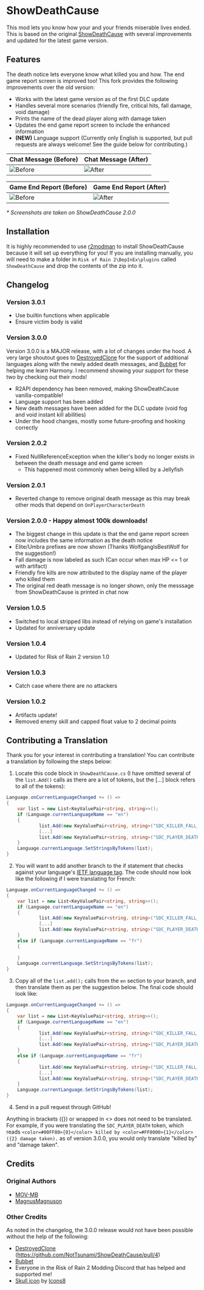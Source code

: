 # ShowDeathCause
This mod lets you know how your and your friends miserable lives ended. This is based on the original [ShowDeathCause](https://github.com/MOV-MB/ShowDeathCause) with several improvements and updated for the latest game version.

## Features
The death notice lets everyone know what killed you and how. The end game report screen is improved too! This fork provides the following improvements over the old version:
- Works with the latest game version as of the first DLC update
- Handles several more scenarios (friendly fire, critical hits, fall damage, void damage)
- Prints the name of the dead player along with damage taken
- Updates the end game report screen to include the enhanced information
- **(NEW)** Language support (Currently only English is supported, but pull requests are always welcome! See the guide below for contributing.)

| Chat Message (Before) | Chat Message (After) |
| ----- | ----- |
| ![Before](https://raw.githubusercontent.com/NotTsunami/ShowDeathCause/master/Images/ExampleChatBefore.jpg) | ![After](https://raw.githubusercontent.com/NotTsunami/ShowDeathCause/master/Images/ExampleChatAfter.jpg) |

| Game End Report (Before) | Game End Report (After) |
| ------ | ------ |
| ![Before](https://raw.githubusercontent.com/NotTsunami/ShowDeathCause/master/Images/ExampleBefore.jpg) | ![After](https://raw.githubusercontent.com/NotTsunami/ShowDeathCause/master/Images/ExampleAfter.jpg) |

_* Screenshots are taken on ShowDeathCause 2.0.0_

## Installation
It is highly recommended to use [r2modman](https://thunderstore.io/package/ebkr/r2modman/) to install ShowDeathCause because it will set up everything for you! If you are installing manually, you will need to make a folder in `Risk of Rain 2\BepInEx\plugins` called `ShowDeathCause` and drop the contents of the zip into it.

## Changelog
### Version 3.0.1
- Use builtin functions when applicable
- Ensure victim body is valid

### Version 3.0.0
Version 3.0.0 is a MAJOR release, with a lot of changes under the hood. A very large shoutout goes to [DestroyedClone](https://github.com/DestroyedClone) for the support of additional languages along with the newly added death messages, and [Bubbet](https://github.com/Bubbet) for helping me learn Harmony. I recommend showing your support for these two by checking out their mods!
- R2API dependency has been removed, making ShowDeathCause vanilla-compatible!
- Language support has been added
- New death messages have been added for the DLC update (void fog and void instant kill abilities)
- Under the hood changes, mostly some future-proofing and hooking correctly

### Version 2.0.2
- Fixed NullReferenceException when the killer's body no longer exists in between the death message and end game screen
    - This happened most commonly when being killed by a Jellyfish

### Version 2.0.1
- Reverted change to remove original death message as this may break other mods that depend on `OnPlayerCharacterDeath`

### Version 2.0.0 - Happy almost 100k downloads!
- The biggest change in this update is that the end game report screen now includes the same information as the death notice
- Elite/Umbra prefixes are now shown (Thanks WolfgangIsBestWolf for the suggestion!)
- Fall damage is now labeled as such (Can occur when max HP <= 1 or with artifact)
- Friendly fire kills are now attributed to the display name of the player who killed them
- The original red death message is no longer shown, only the messsage from ShowDeathCause is printed in chat now

### Version 1.0.5
- Switched to local stripped libs instead of relying on game's installation
- Updated for anniversary update

### Version 1.0.4
- Updated for Risk of Rain 2 version 1.0

### Version 1.0.3
- Catch case where there are no attackers

### Version 1.0.2
- Artifacts update!
- Removed enemy skill and capped float value to 2 decimal points

## Contributing a Translation

Thank you for your interest in contributing a translation! You can contribute a translation by following the steps below:

1. Locate this code block in `ShowDeathCause.cs` (I have omitted several of the `list.Add()` calls as there are a lot of tokens, but the [...] block refers to all of the tokens):
```csharp
Language.onCurrentLanguageChanged += () =>
{
    var list = new List<KeyValuePair<string, string>>();
    if (Language.currentLanguageName == "en")
    {
            list.Add(new KeyValuePair<string, string>("SDC_KILLER_FALL_DAMAGE", "<color=#964B00>Fall Damage</color>"));
            [...]
            list.Add(new KeyValuePair<string, string>("SDC_PLAYER_DEATH_VOID", "<color=#621e7d>JAILED!</color> <color=#00FF80>{0}</color> killed by <color=#FF8000>{1}</color>."));
    }
    Language.currentLanguage.SetStringsByTokens(list);
}
```
2. You will want to add another branch to the if statement that checks against your language's [IETF language tag](https://en.wikipedia.org/wiki/IETF_language_tag). The code should now look like the following if I were translating for French:
```csharp
Language.onCurrentLanguageChanged += () =>
{
    var list = new List<KeyValuePair<string, string>>();
    if (Language.currentLanguageName == "en")
    {
            list.Add(new KeyValuePair<string, string>("SDC_KILLER_FALL_DAMAGE", "<color=#964B00>Fall Damage</color>"));
            [...]
            list.Add(new KeyValuePair<string, string>("SDC_PLAYER_DEATH_VOID", "<color=#621e7d>JAILED!</color> <color=#00FF80>{0}</color> killed by <color=#FF8000>{1}</color>."));
    }
    else if (Language.currentLanguageName == "fr")
    {
    
    }
    Language.currentLanguage.SetStringsByTokens(list);
}
```
3. Copy all of the `list.add();` calls from the `en` section to your branch, and then translate them as per the suggestion below. The final code should look like:
```csharp
Language.onCurrentLanguageChanged += () =>
{
    var list = new List<KeyValuePair<string, string>>();
    if (Language.currentLanguageName == "en")
    {
            list.Add(new KeyValuePair<string, string>("SDC_KILLER_FALL_DAMAGE", "<color=#964B00>Fall Damage</color>"));
            [...]
            list.Add(new KeyValuePair<string, string>("SDC_PLAYER_DEATH_VOID", "<color=#621e7d>JAILED!</color> <color=#00FF80>{0}</color> killed by <color=#FF8000>{1}</color>."));
    }
    else if (Language.currentLanguageName == "fr")
    {
		    list.Add(new KeyValuePair<string, string>("SDC_KILLER_FALL_DAMAGE", "<color=#964B00>Fall Damage</color>"));
            [...]
            list.Add(new KeyValuePair<string, string>("SDC_PLAYER_DEATH_VOID", "<color=#621e7d>JAILED!</color> <color=#00FF80>{0}</color> killed by <color=#FF8000>{1}</color>."));
    }
    Language.currentLanguage.SetStringsByTokens(list);
}
```
4. Send in a pull request through GitHub!

Anything in brackets ({}) or wrapped in <> does not need to be translated. For example, if you were translating the `SDC_PLAYER_DEATH` token, which reads `<color=#00FF80>{0}</color> killed by <color=#FF8000>{1}</color> ({2} damage taken).` as of version 3.0.0, you would only translate "killed by" and "damage taken".

## Credits
### Original Authors
- [MOV-MB](https://github.com/MOV-MB)
- [MagnusMagnuson](https://thunderstore.io/package/MagnusMagnuson/)

### Other Credits
As noted in the changelog, the 3.0.0 release would not have been possible without the help of the following:
- [DestroyedClone](https://github.com/DestroyedClone) (https://github.com/NotTsunami/ShowDeathCause/pull/4) 
- [Bubbet](https://github.com/Bubbet)
- Everyone in the Risk of Rain 2 Modding Discord that has helped and supported me!
- [Skull icon](https://icons8.com/icons/set/skull) by [Icons8](https://icons8.com)
